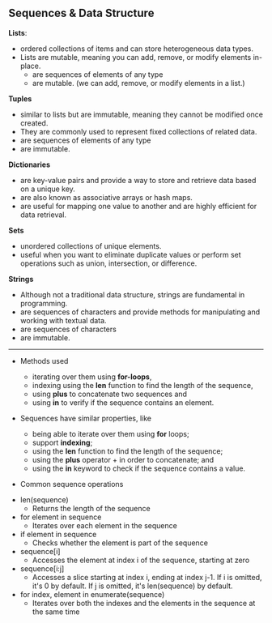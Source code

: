 ## Sequences & Data Structure

**Lists**: 
- ordered collections of items and can store heterogeneous data types. 
- Lists are mutable, meaning you can add, remove, or modify elements in-place.
	- are sequences of elements of any type 
	- are mutable. (we can add, remove, or modify elements in a list.) 

**Tuples**
- similar to lists but are immutable, meaning they cannot be modified once created. 
- They are commonly used to represent fixed collections of related data.
- are sequences of elements of any type 
- are immutable.
	
**Dictionaries**
- are key-value pairs and provide a way to store and retrieve data based on a unique key. 
- are also known as associative arrays or hash maps.
- are useful for mapping one value to another and are highly efficient for data retrieval.

**Sets**
- unordered collections of unique elements. 
- useful when you want to eliminate duplicate values or perform set operations such as union, intersection, or difference.

**Strings**
- Although not a traditional data structure, strings are fundamental in programming. 
-  are sequences of characters and provide methods for manipulating and working with textual data.
- are sequences of characters 
- are immutable. 
***

	
- Methods used
    - iterating over them using **for-loops**, 
    - indexing using the **len** function to find the length of the sequence, 
    - using **plus** to concatenate two sequences and 
    - using **in** to verify if the sequence contains an element. 

- Sequences have similar properties, like 
    * being able to iterate over them using **for** loops; 
    * support **indexing**; 
    * using the **len** function to find the length of the sequence; 
    * using the **plus** operator + in order to concatenate; and 
    * using the **in** keyword to check if the sequence contains a value.

- Common sequence operations
* len(sequence) 
    - Returns the length of the sequence
* for element in sequence 
    - Iterates over each element in the sequence
* if element in sequence 
    - Checks whether the element is part of the sequence
* sequence[i] 
    - Accesses the element at index i of the sequence, starting at zero
* sequence[i:j] 
    - Accesses a slice starting at index i, ending at index j-1. If i is omitted, it's 0 by default. If j is omitted, it's len(sequence) by default.
* for index, element in enumerate(sequence) 
    - Iterates over both the indexes and the elements in the sequence at the same time
